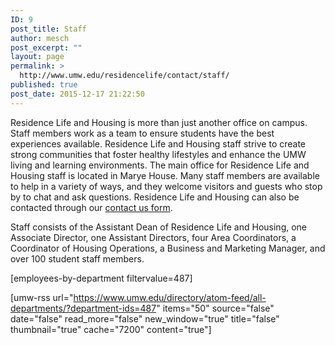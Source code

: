 ```yaml
---
ID: 9
post_title: Staff
author: mesch
post_excerpt: ""
layout: page
permalink: >
  http://www.umw.edu/residencelife/contact/staff/
published: true
post_date: 2015-12-17 21:22:50
---
```

Residence Life and Housing is more than just another office on campus. Staff members work as a team to ensure students have the best experiences available. Residence Life and Housing staff strive to create strong communities that foster healthy lifestyles and enhance the UMW living and learning environments. The main office for Residence Life and Housing staff is located in Marye House. Many staff members are available to help in a variety of ways, and they welcome visitors and guests who stop by to chat and ask questions. Residence Life and Housing can also be contacted through our <a href="http://www.umw.edu/residencelife/contact/">contact us form</a>.

Staff consists of the Assistant Dean of Residence Life and Housing, one Associate Director, one Assistant Directors, four Area Coordinators, a Coordinator of Housing Operations, a Business and Marketing Manager, and over 100 student staff members.

[employees-by-department filtervalue=487]

[umw-rss url="https://www.umw.edu/directory/atom-feed/all-departments/?department-ids=487" items="50" source="false" date="false" read_more="false" new_window="true" title="false" thumbnail="true" cache="7200" content="true"]